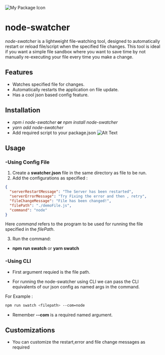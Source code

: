 ![My Package Icon](https://i.imgur.com/MaQqK84.jpeg)

# node-swatcher

_node-swatcher_ is a lightweight file-watching tool, designed to automatically restart or reload file/script when the specified file changes. This tool is ideal if you want a simple file sandbox where you want to save time by not manually re-executing your file every time you make a change.

## Features

- Watches specified file for changes.
- Automatically restarts the application on file update.
- Has a cool json based config feature.

## Installation

- _npm i node-swatcher_ **or** _npm install node-swatcher_
- _yarn add node-swatcher_
- Add required script to your package.json
  ![Alt Text](https://i.imgur.com/rJ5t1K2.gif)

## Usage

### -Using Config File

1. Create a **swatcher.json** file in the same directory as file to be run.
2. Add the configurations as specified :

```json
{
  "serverRestartMessage": "The Server has been restarted",
  "serverErrorMessage": "Try Fixing the error and then , retry",
  "fileChangeMessage": "File has been changed!",
  "filePath": "./demoFile.js",
  "command": "node"
}
```

Here _command_ refers to the program to be used for running the file specified in the _filePath_.

3. Run the command:

- **npm run swatch** or **yarn swatch**

### -Using CLI

- First argument requied is the file path.

- For running the node-swatcher using CLI we can pass the CLI equivalents of our json config as named args in the command.

For Example :

```bash
npm run swatch <filepath> --com=node
```

- Remember **--com** is a required named argument.

## Customizations

- You can customize the restart,error and file change messages as required
